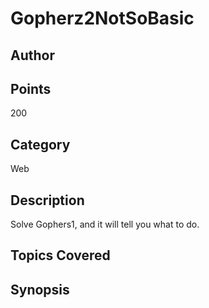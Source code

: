 # Gopherz2NotSoBasic
## Author

## Points
200
## Category
Web
## Description
Solve Gophers1, and it will tell you what to do.
## Topics Covered

## Synopsis

